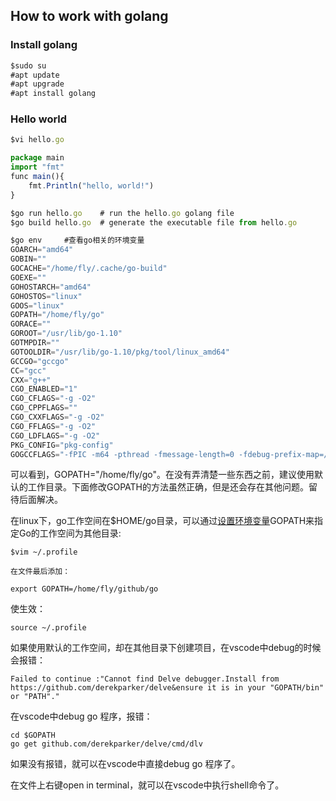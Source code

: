 ## How to work with golang
### Install golang
```javascript
$sudo su
#apt update
#apt upgrade
#apt install golang
```
### Hello world
```javascript
$vi hello.go

package main
import "fmt"
func main(){
    fmt.Println("hello, world!")
}

$go run hello.go    # run the hello.go golang file 
$go build hello.go  # generate the executable file from hello.go

$go env     #查看go相关的环境变量
GOARCH="amd64"
GOBIN=""
GOCACHE="/home/fly/.cache/go-build"
GOEXE=""
GOHOSTARCH="amd64"
GOHOSTOS="linux"
GOOS="linux"
GOPATH="/home/fly/go"
GORACE=""
GOROOT="/usr/lib/go-1.10"
GOTMPDIR=""
GOTOOLDIR="/usr/lib/go-1.10/pkg/tool/linux_amd64"
GCCGO="gccgo"
CC="gcc"
CXX="g++"
CGO_ENABLED="1"
CGO_CFLAGS="-g -O2"
CGO_CPPFLAGS=""
CGO_CXXFLAGS="-g -O2"
CGO_FFLAGS="-g -O2"
CGO_LDFLAGS="-g -O2"
PKG_CONFIG="pkg-config"
GOGCCFLAGS="-fPIC -m64 -pthread -fmessage-length=0 -fdebug-prefix-map=/tmp/go-build162333287=/tmp/go-build -gno-record-gcc-switches"
```

可以看到，GOPATH="/home/fly/go"。在没有弄清楚一些东西之前，建议使用默认的工作目录。下面修改GOPATH的方法虽然正确，但是还会存在其他问题。留待后面解决。

在linux下，go工作空间在$HOME/go目录，可以通过[设置环境变量](https://github.com/zhudingsuifeng/go/blob/master/docs/environment.md)GOPATH来指定Go的工作空间为其他目录:

```
$vim ~/.profile

在文件最后添加：

export GOPATH=/home/fly/github/go
```

使生效：

```
source ~/.profile
```

如果使用默认的工作空间，却在其他目录下创建项目，在vscode中debug的时候会报错：

```
Failed to continue :"Cannot find Delve debugger.Install from https://github.com/derekparker/delve&ensure it is in your "GOPATH/bin" or "PATH"."
```

在vscode中debug go 程序，报错：

```
cd $GOPATH
go get github.com/derekparker/delve/cmd/dlv
```

如果没有报错，就可以在vscode中直接debug go 程序了。

在文件上右键open in terminal，就可以在vscode中执行shell命令了。
